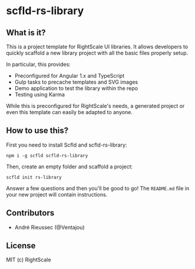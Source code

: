 # scfld-rs-library

## What is it?

This is a project template for RightScale UI libraries. It allows developers to quickly
scaffold a new library project with all the basic files properly setup.

In particular, this provides:

* Preconfigured for Angular 1.x and TypeScript
* Gulp tasks to precache templates and SVG images
* Demo application to test the library within the repo
* Testing using Karma

While this is preconfigured for RightScale's needs, a generated project or even this
template can easily be adapted to anyone.

## How to use this?

First you need to install Scfld and scfld-rs-library:

    npm i -g scfld scfld-rs-library

Then, create an empty folder and scaffold a project:

    scfld init rs-library

Answer a few questions and then you'll be good to go! The `README.md` file in your new
project will contain instructions.

## Contributors

* André Rieussec (@Ventajou)

## License

MIT (c) RightScale
